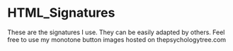 # HTML_Signatures
These are the signatures I use. They can be easily adapted by others. Feel free to use my monotone button images hosted on thepsychologytree.com
